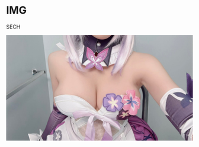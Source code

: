 # IMG
SECH

![image alt](https://github.com/shiwibu/IMG/blob/8a8c0ef03d76a3f7a0fdaaec8109c90efb920b50/FB_IMG_1751627803030.jpg)
